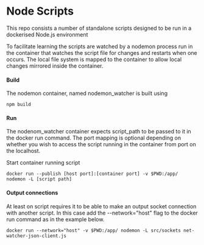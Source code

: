 # Node Scripts

This repo consists a number of standalone scripts designed to be run in a dockerised Node.js environment

To facilitate learning the scripts are watched by a nodemon process run in the container that watches the script file for changes and restarts when one occurs. The local file system is mapped to the container to allow local changes mirrored inside the container.

#### Build
The nodemon container, named nodemon_watcher is built using
```
npm build
```

#### Run
The nodenom_watcher container expects script_path to be passed to it in the docker run command. The port mapping is optional depending on whether you wish to access the script running in the container from port on the localhost.

Start container running script
``` 
docker run --publish [host port]:[container port] -v $PWD:/app/ nodemon -L [script path]
```

#### Output connections
At least on script requires it to be able to make an output socket connection with another script. In this case add the --network="host" flag to the docker run command as in the example below.

```
docker run --network="host" -v $PWD:/app/ nodemon -L src/sockets net-watcher-json-client.js
```
